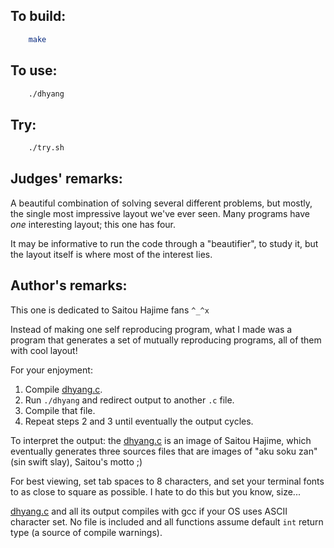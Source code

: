 ## To build:

```sh
    make
```


## To use:

```sh
    ./dhyang
```


## Try:

```sh
    ./try.sh
```


## Judges' remarks:

A beautiful combination of solving several different problems, but
mostly, the single most impressive layout we've ever seen.  Many
programs have *one* interesting layout; this one has four.

It may be informative to run the code through a "beautifier", to
study it, but the layout itself is where most of the interest lies.


## Author's remarks:

This one is dedicated to Saitou Hajime fans `^_^x`

Instead of making one self reproducing program, what I made was a
program that generates a set of mutually reproducing programs, all of
them with cool layout!

For your enjoyment:

1. Compile [dhyang.c](dhyang.c).
2. Run `./dhyang` and redirect output to another `.c` file.
3. Compile that file.
4. Repeat steps 2 and 3 until eventually the output cycles.

To interpret the output: the [dhyang.c](dhyang.c.c) is an image of Saitou
Hajime, which eventually generates three sources files that are images of "aku
soku zan" (sin swift slay), Saitou's motto ;)

For best viewing, set tab spaces to 8 characters, and set your
terminal fonts to as close to square as possible.  I hate to do this
but you know, size...

[dhyang.c](dhyang.c) and all its output compiles with gcc if your OS uses ASCII
character set.  No file is included and all functions assume default `int` return
type (a source of compile warnings).


<!--

    Copyright © 1984-2024 by Landon Curt Noll. All Rights Reserved.

    You are free to share and adapt this file under the terms of this license:

	Creative Commons Attribution-ShareAlike 4.0 International (CC BY-SA 4.0)

    For more information, see:

	https://creativecommons.org/licenses/by-sa/4.0/

-->

